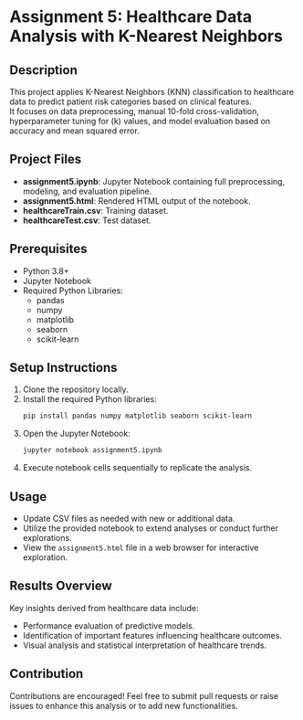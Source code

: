 # Assignment 5: Healthcare Data Analysis with K-Nearest Neighbors

## Description
This project applies K-Nearest Neighbors (KNN) classification to healthcare data to predict patient risk categories based on clinical features.  
It focuses on data preprocessing, manual 10-fold cross-validation, hyperparameter tuning for \(k\) values, and model evaluation based on accuracy and mean squared error.

## Project Files

- **assignment5.ipynb**: Jupyter Notebook containing full preprocessing, modeling, and evaluation pipeline.
- **assignment5.html**: Rendered HTML output of the notebook.
- **healthcareTrain.csv**: Training dataset.
- **healthcareTest.csv**: Test dataset.

## Prerequisites
- Python 3.8+
- Jupyter Notebook
- Required Python Libraries:
  - pandas
  - numpy
  - matplotlib
  - seaborn
  - scikit-learn

## Setup Instructions
1. Clone the repository locally.
2. Install the required Python libraries:
   ```bash
   pip install pandas numpy matplotlib seaborn scikit-learn
   ```
3. Open the Jupyter Notebook:
   ```bash
   jupyter notebook assignment5.ipynb
   ```
4. Execute notebook cells sequentially to replicate the analysis.

## Usage
- Update CSV files as needed with new or additional data.
- Utilize the provided notebook to extend analyses or conduct further explorations.
- View the `assignment5.html` file in a web browser for interactive exploration.

## Results Overview
Key insights derived from healthcare data include:
- Performance evaluation of predictive models.
- Identification of important features influencing healthcare outcomes.
- Visual analysis and statistical interpretation of healthcare trends.

## Contribution
Contributions are encouraged! Feel free to submit pull requests or raise issues to enhance this analysis or to add new functionalities.
